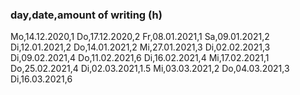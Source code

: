 ### day,date,amount of writing (h)
Mo,14.12.2020,1
Do,17.12.2020,2
Fr,08.01.2021,1
Sa,09.01.2021,2
Di,12.01.2021,2
Do,14.01.2021,2
Mi,27.01.2021,3
Di,02.02.2021,3
Di,09.02.2021,4
Do,11.02.2021,6
Di,16.02.2021,4
Mi,17.02.2021,1
Do,25.02.2021,4
Di,02.03.2021,1.5
Mi,03.03.2021,2
Do,04.03.2021,3
Di,16.03.2021,6